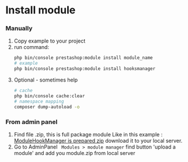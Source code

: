 # Install module
### Manually
1. Copy example to your project
1. run command:
    ```bash
    php bin/console prestashop:module install module_name
    # example
    php bin/console prestashop:module install hooksmanager
    ```
1. Optional - sometimes help
    ```bash
    # cache
    php bin/console cache:clear
    # namespace mapping
    composer dump-autoload -o
    ```
### From admin panel
1. Find file .zip, this is full package module
    Like in this example :[ ModuleHookManager is prepared zip](https://github.com/damian-pm/prestashop_examples/tree/master/examples/ModuleHookManager)
    download it to your local server.
1. Go to AdminPanel `` Modules > module manager`` find button 'upload a module' and add you module.zip from local server
